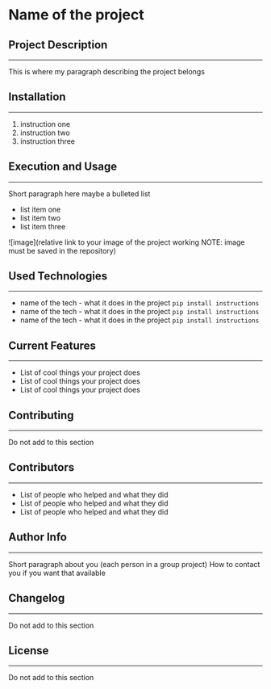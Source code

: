 # Name of the project

## Project Description
---
This is where my paragraph describing the project belongs  

## Installation
---
1. instruction one
2. instruction two
3. instruction three  

## Execution and Usage
---
Short paragraph here maybe a bulleted list

+ list item one
+ list item two
+ list item three

![image](relative link to your image of the project working NOTE: image must be saved in the repository)  

## Used Technologies
---
+ name of the tech - what it does in the project
`pip install instructions`
+ name of the tech - what it does in the project
`pip install instructions`
+ name of the tech - what it does in the project
`pip install instructions`  

## Current Features
---
+ List of cool things your project does
+ List of cool things your project does
+ List of cool things your project does  

## Contributing
---
Do not add to this section  

## Contributors
---
+ List of people who helped and what they did
+ List of people who helped and what they did
+ List of people who helped and what they did  

## Author Info
---
Short paragraph about you (each person in a group project)
How to contact you if you want that available  

## Changelog
---
Do not add to this section  

## License
---
Do not add to this section